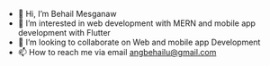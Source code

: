 - 👋 Hi, I’m Behail Mesganaw
- 👀 I’m interested in web development with MERN and mobile app development with Flutter
- 💞️ I’m looking to collaborate on Web and mobile app Development
- 📫 How to reach me via email angbehailu@gmail.com

<!---
behail/behail is a ✨ special ✨ repository because its `README.md` (this file) appears on your GitHub profile.
You can click the Preview link to take a look at your changes.
--->
